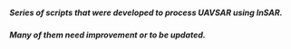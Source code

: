 ##### Series of scripts that were developed to process UAVSAR using InSAR.
##### Many of them need improvement or to be updated. 
